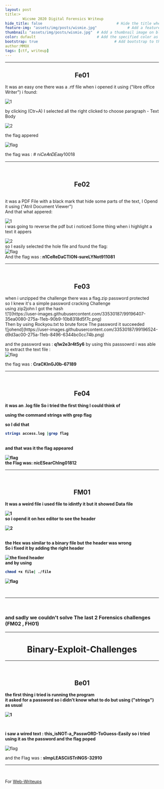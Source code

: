 ```yaml
---
layout: post
title:>
        Wicsme 2020 Digital Forensics Writeup                               # Title of the page
hide_title: false                                  # Hide the title when displaying the post, but shown in lists of posts
feature-img: "assets/img/posts/wismie.jpg"              # Add a feature-image to the post
thumbnail: "assets/img/posts/wismie.jpg"  # Add a thumbnail image on blog view
color: dufault                            # Add the specified color as feature image, and change link colors in post
bootstrap: true                                   # Add bootstrap to the page
author:MMOX
tags: [ctf, writeup]
---
```


                            
                            
                            
 
 
*****************************************************************************************************************************************************************
<h2 align ="center ">Fe01 </h2> 

It was an easy one there was a .rtf file when i opened it using ("libre office Writer") i found: 

![1](https://user-images.githubusercontent.com/33530187/99195681-2c11ce80-2755-11eb-9103-01f23bf3878b.png)



by clicking (Ctr+A) I selected all the right clicked to choose paragraph - Text Body 

![2](https://user-images.githubusercontent.com/33530187/99195858-6039bf00-2756-11eb-9cad-21085cd6eca9.png)

the flag appered

![flag](https://user-images.githubusercontent.com/33530187/99195866-6e87db00-2756-11eb-8217-1e0b8d33ae59.png)

the flag was : # n𝑖𝐶𝑒𝐴𝑛𝐷𝐸𝑎𝑠𝑦10018

*****************************************************************************************************************************************************************
</br>
<h2 align="center">Fe02</h2>
</br>
it was a PDF File with a black mark that hide some parts of the text, I Opend it using ("Atril Document Viewer") </br>
And that what appered: </br>

![1](https://user-images.githubusercontent.com/33530187/99196046-d854b480-2757-11eb-9ae6-3b515dd35fd8.png)
</br>
i was going to reverse the pdf but i noticed Some thing when i highlight a text it appers </br>

![2](https://user-images.githubusercontent.com/33530187/99196086-18b43280-2758-11eb-9e4b-730207412d80.png)
</br> 
so I easily selected the hole file and found the flag:</br>
![flag](https://user-images.githubusercontent.com/33530187/99196138-616beb80-2758-11eb-8283-08642fd67fbf.png)
</br>And the flag was :<b> n1CeReDaCTION-sureLYNot911081</b>

*****************************************************************************************************************************************************************
</br>
<h2 align="center">Fe03</h2>
when i unzipped the challenge there was a flag.zip password protected</br>
so I knew it's a simple password cracking Challenge </br>
using zip2john I got the hash  </br>
![1](https://user-images.githubusercontent.com/33530187/99196407-35ea0080-275a-11eb-90b9-10b8318d5f7c.png)
</br>
Then by using Rockyou.txt to brute force The password it succeeded</br> 
![johend](https://user-images.githubusercontent.com/33530187/99196524-d9d3ac00-275a-11eb-8496-6344bc0cc74b.png)
</br>

and the password was :
<b>q1w2e3r4t5y6</b>
by using this passsowrd i was able to extract the text file :</br>
![flag](https://user-images.githubusercontent.com/33530187/99196624-988fcc00-275b-11eb-9d4b-25effcf52bb9.png)
</br>

the flag was  :<b> CraCKInGJ0b-67189 </br>
*****************************************************************************************************************************************************************
</br>
<h2 align="center">Fe04</h2>

it was an .log file So i tried the first thing I could think of </br>

using the command strings with grep flag </br>

so I did that </br>

```bash
strings access.log |grep flag
```
</br>
and that was it the flag appeared  </br>

![flag](https://user-images.githubusercontent.com/33530187/99196830-c1fd2780-275c-11eb-8e9f-bcc4aaa416bf.png)
</br>
the Flag was: <b> nicESearChIng01812</b> 
*****************************************************************************************************************************************************************
</br>
<h2 align="center">FM01</h2>
It was a weird file i used file to idintfy it but it showed Data file </br>

![1](https://user-images.githubusercontent.com/33530187/99196983-7a2ad000-275d-11eb-80bf-e3c125484c95.png)
</br>
so i opend it on hex editor to see the header </br>

![2](https://user-images.githubusercontent.com/33530187/99197077-2c629780-275e-11eb-9e39-5e9bb123adb8.png)

</br>
the Hex was similar to a binary file but the header was wrong</br>
So i fixed it by adding the right header</br>

![the fixed header](https://user-images.githubusercontent.com/33530187/99197901-51a5d480-2763-11eb-997e-f2cfac8f87df.png)
</br>
and by using 
<b>
 
```bash
chmod +x file| ./file
```

</b>

![flag](https://user-images.githubusercontent.com/33530187/99197986-bbbe7980-2763-11eb-858f-6b6b2d070dee.png)

</br>

*****************************************************************************************************************************************************************

</br>
<h3>
and sadly we couldn't solve The last 2 Forensics challenges (FM02 , FH01)
</h3>

*****************************************************************************************************************************************************************


<h1 align="center">Binary-Exploit-Challenges </h1>

*****************************************************************************************************************************************************************
</br>
<h2 align="center">Be01</h2>

the first thing i tried is running the program </br>
it asked for a password so i didn't know what to do but using ("strings") as usual</br>

![1](https://user-images.githubusercontent.com/33530187/99198574-9469ab80-2767-11eb-8999-9fff5b32f9b9.png)

</br>


i saw a wired text :<b> this_isNOT-a_PasswORD-ToGuess-Easily</b>
so i tried using it as the password and the flag poped </b>

![flag](https://user-images.githubusercontent.com/33530187/99198637-f1fdf800-2767-11eb-9f63-7745eddbf05e.png)

</b>
and the Flag was : <b> sImpLEASCiiSTriNGS-32910</b>

*****************************************************************************************************************************************************************
</br>
 
 For [Web-Writeups](https://medium.com/@abdelhameedghazy/wics-and-sans-bootup-ctf-web-challenges-writeup-1eaef85eb36a)
